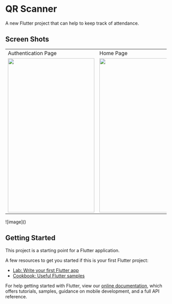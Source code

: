 # QR Scanner

A new Flutter project that can help to keep track of attendance.





## Screen Shots





<table>
  <tr>
    <td>Authentication Page</td>
     <td>Home Page</td>
     <td>Scanning Page</td>
  </tr>
  <tr>
    <td><img src="https://user-images.githubusercontent.com/71308593/120548357-e4604500-c40f-11eb-8c04-fb4980e98a7c.png" width=270 height=480></td>
    <td><img src="https://user-images.githubusercontent.com/71308593/120631294-59219680-c485-11eb-9658-1ba6a665582d.png" width=270 height=480></td>
    <td><img src="https://user-images.githubusercontent.com/71308593/120548489-078af480-c410-11eb-9d54-bc4abd6fb05f.png" width=270 height=480></td>
  </tr>
 </table>
![image]()



## Getting Started 

This project is a starting point for a Flutter application.

A few resources to get you started if this is your first Flutter project:

- [Lab: Write your first Flutter app](https://flutter.dev/docs/get-started/codelab)
- [Cookbook: Useful Flutter samples](https://flutter.dev/docs/cookbook)

For help getting started with Flutter, view our
[online documentation](https://flutter.dev/docs), which offers tutorials,
samples, guidance on mobile development, and a full API reference.
